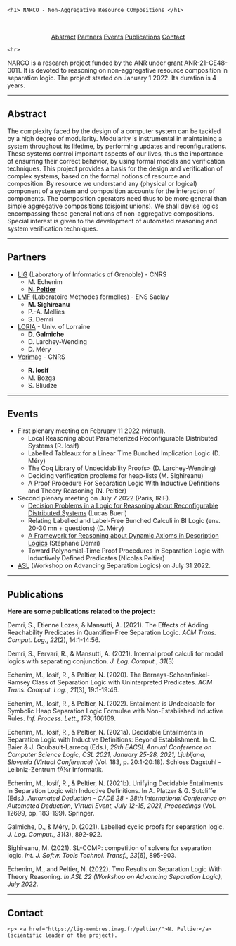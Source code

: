 <HTML>


	<h1> NARCO - Non-Aggregative Resource COmpositions </h1>

<center>

<br> 

<a href="#abstract">Abstract</a> 
<a href="#partners">Partners</a> 
<a href="#events">Events</a> 
<a href="#pub">Publications</a> 
<a href="#contact">Contact</a> 
</center>

	<hr>

<p>
NARCO is a research project funded by the ANR under grant ANR-21-CE48-0011.
It is devoted to reasoning on non-aggregative resource composition in separation logic. The project started on January 1 2022. Its duration is 4 years.

<hr>

<a name="abstract"></a>

<h2>Abstract</h2>

<p> The complexity faced by the design of a computer system can be tackled by a high degree of modularity. Modularity is instrumental
in maintaining a system throughout its lifetime, by performing
updates and reconfigurations. These systems control important aspects of our lives, thus the importance of ensurring their correct
behavior, by using formal models and verification techniques. This project provides a basis for the design and verification of complex
systems, based on the formal notions of resource and composition. By resource we understand any (physical or logical) component
of a system and composition accounts for the interaction of components. The composition operators need thus to be more general
than simple aggregative compositions (disjoint unions). We shall devise logics encompassing these general notions of
non-aggregative compositions. Special interest is given to the development of automated reasoning and system verification
techniques.

<hr> 

<a name="partners"></a><h2>Partners</h2>

<p> 

<ul>
<li> <a href="https://www.liglab.fr/">LIG</a> (Laboratory of Informatics of Grenoble) - CNRS
	<ul>
		<li> M. Echenim</li>
		<li> <strong><a href="https://lig-membres.imag.fr/peltier/">N. Peltier</a></strong></li>
	</ul>
</li>
<li> <a href="https://lmf.cnrs.fr/">LMF</a> (Laboratoire M&eacute;thodes formelles) - ENS Saclay
	<ul>
		<li> <strong>M. Sighireanu</strong></li>
		<li> P.-A. Mellies</li>
		<li> S. Demri</li>
	</ul>
</li>
<li> <a href="https://www.loria.fr"> LORIA</a> - Univ. of Lorraine
	<ul>
		<li> <strong>D. Galmiche</strong></li>
		<li> D. Larchey-Wending</li>
		<li> D. M&eacute;ry</li>
	</ul>	
</li>
<li> <a href="https://www-verimag.imag.fr/">Verimag</a> - CNRS
</li>
	<ul>
		<li> <strong>R. Iosif</strong></li>
		<li> M. Bozga</li>
		<li> S. Bliudze</li>
	</ul>	

</ul>

<hr> 

<a name="events"></a><h2>Events</h2>

<p>

<ul>
	<li> First plenary meeting on February 11 2022 (virtual). 
		<ul>
			<li>  Local Reasoning about Parameterized Reconfigurable Distributed Systems (R. Iosif)</li>
			<li>Labelled Tableaux for a Linear Time Bunched Implication Logic (D. M&eacute;ry)</li>
			<li>The Coq Library of Undecidability Proofs> (D. Larchey-Wending)</li>
			<li>Deciding verification problems for heap-lists (M. Sighireanu)</li>
			<li>A Proof Procedure For Separation Logic With Inductive Definitions and Theory Reasoning (N. Peltier)</li>
		</ul>
	</li>
	<li> Second plenary meeting on July 7 2022 (Paris, IRIF).
		<ul>
			<li> <a href="https://arxiv.org/abs/2202.09637">Decision Problems in a Logic for Reasoning about Reconfigurable Distributed Systems</a> (Lucas Bueri)</li>
			<li> Relating Labelled and Label-Free Bunched Calculi in BI Logic (env. 20-30 mn + questions) (D. M&eacute;ry)</li>
			<li> <a href="https://hal.archives-ouvertes.fr/hal-03005848">A Framework for Reasoning about Dynamic Axioms in Description Logics</a> (St&eacute;phane Demri)</li>
			<li> Toward Polynomial-Time Proof Procedures in Separation Logic with Inductively Defined Predicates (Nicolas Peltier)</li>
		</ul>
	</li>
	<li> <a href="https://asl-workshop.github.io/asl22/">ASL</a> (Workshop on Advancing Separation Logics) on July 31 2022.</li>
</ul>


<hr> 

<a name="pub"></a><h2>Publications</h2>


<p> <strong>Here are some publications related to the project:</strong>

<div class="csl-bib-body">

  <p data-csl-entry-id="DBLP:journals/tocl/DemriLM21" class="csl-entry">Demri, S., Etienne Lozes, &#38; Mansutti, A. (2021). The Effects of Adding Reachability Predicates in Quantifier-Free Separation Logic. <i>ACM Trans. Comput. Log.</i>, <i>22</i>(2), 14:1-14:56.
  <p data-csl-entry-id="DBLP:journals/logcom/DemriFM21" class="csl-entry">Demri, S., Fervari, R., &#38; Mansutti, A. (2021). Internal proof calculi for modal logics with separating conjunction. <i>J. Log. Comput.</i>, <i>31</i>(3)
  <p data-csl-entry-id="DBLP:journals/tocl/EchenimIP20" class="csl-entry">Echenim, M., Iosif, R., &#38; Peltier, N. (2020). The Bernays-Schoenfinkel-Ramsey Class of Separation Logic with Uninterpreted Predicates. <i>ACM Trans. Comput. Log.</i>, <i>21</i>(3), 19:1-19:46.
  <p data-csl-entry-id="DBLP:journals/ipl/EchenimIP22" class="csl-entry">Echenim, M., Iosif, R., &#38; Peltier, N. (2022). Entailment is Undecidable for Symbolic Heap Separation Logic Formulae with Non-Established Inductive Rules. <i>Inf. Process. Lett.</i>, <i>173</i>, 106169.
  <p data-csl-entry-id="DBLP:conf/csl/EchenimIP21" class="csl-entry">Echenim, M., Iosif, R., &#38; Peltier, N. (2021a). Decidable Entailments in Separation Logic with Inductive Definitions: Beyond Establishment. In C. Baier &#38; J. Goubault-Larrecq (Eds.), <i>29th EACSL Annual Conference on Computer Science Logic, CSL 2021, January 25-28, 2021, Ljubljana, Slovenia (Virtual Conference)</i> (Vol. 183, p. 20:1-20:18). Schloss Dagstuhl - Leibniz-Zentrum fÃ¼r Informatik.
  <p data-csl-entry-id="DBLP:conf/cade/EchenimIP21" class="csl-entry">Echenim, M., Iosif, R., &#38; Peltier, N. (2021b). Unifying Decidable Entailments in Separation Logic with Inductive Definitions. In A. Platzer &#38; G. Sutcliffe (Eds.), <i>Automated Deduction - CADE 28 - 28th International Conference on Automated Deduction, Virtual Event, July 12-15, 2021, Proceedings</i> (Vol. 12699, pp. 183-199). Springer.
  <p data-csl-entry-id="DBLP:journals/logcom/GalmicheM21" class="csl-entry">Galmiche, D., &#38; Méry, D. (2021). Labelled cyclic proofs for separation logic. <i>J. Log. Comput.</i>, <i>31</i>(3), 892-922.
  <p data-csl-entry-id="DBLP:journals/sttt/Sighireanu21" class="csl-entry">Sighireanu, M. (2021). SL-COMP: competition of solvers for separation logic. <i>Int. J. Softw. Tools Technol. Transf.</i>, <i>23</i>(6), 895-903.
<p>Echenim, M., and Peltier, N. (2022). Two Results on Separation Logic With Theory Reasoning. <i>In ASL 22 (Workshop on Advancing Separation Logic), July 2022</i>.



<hr> 

<a name="contact"></a><h2>Contact</h2>


	<p>	<a href="https://lig-membres.imag.fr/peltier/">N. Peltier</a> (scientific leader of the project).

